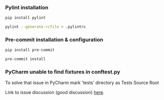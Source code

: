 ### Pylint installation 

```bash
pip install pylint
```

```bash
pylint --generate-rcfile > .pylintrc
```


### Pre-commit installation & configuration
```bash
pip install pre-commit
```

```bash
pre-commit install 
```


### PyCharm unable to find fixtures in conftest.py

To solve that issue in PyCharm mark 'tests' directory as Tests Source Root

Link to issue discussion (good discussion) [here](https://intellij-support.jetbrains.com/hc/en-us/community/posts/12897247432338-PyCharm-unable-to-find-fixtures-in-conftest-py).


